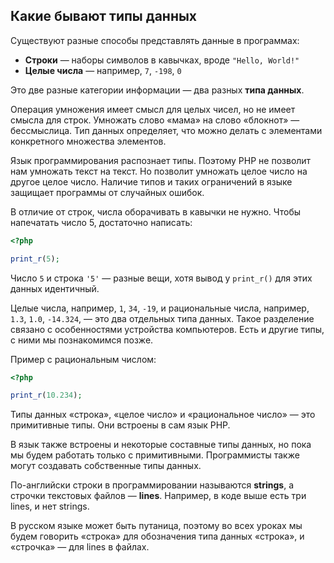 ## Какие бывают типы данных

Существуют разные способы представлять данные в программах:

* **Строки** — наборы символов в кавычках, вроде `"Hello, World!"`
* **Целые числа** — например, `7`, `-198`, `0`

Это две разные категории информации — два разных **типа данных**.

Операция умножения имеет смысл для целых чисел, но не имеет смысла для строк. Умножать слово «мама» на слово «блокнот» — бессмыслица. Тип данных определяет, что можно делать с элементами конкретного множества элементов.

Язык программирования распознает типы. Поэтому PHP не позволит нам умножать текст на текст. Но позволит умножать целое число на другое целое число. Наличие типов и таких ограничений в языке защищает программы от случайных ошибок.

В отличие от строк, числа оборачивать в кавычки не нужно. Чтобы напечатать число 5, достаточно написать:

```php
<?php

print_r(5);
```

Число `5` и строка `'5'` — разные вещи, хотя вывод у `print_r()` для этих данных идентичный.

Целые числа, например, `1`, `34`, `-19`, и рациональные числа, например, `1.3`, `1.0`, `-14.324`, — это два отдельных типа данных. Такое разделение связано с особенностями устройства компьютеров. Есть и другие типы, с ними мы познакомимся позже.

Пример с рациональным числом:

```php
<?php

print_r(10.234);
```

Типы данных «строка», «целое число» и «рациональное число» — это примитивные типы. Они встроены в сам язык PHP.

В язык также встроены и некоторые составные типы данных, но пока мы будем работать только с примитивными. Программисты также могут создавать собственные типы данных.

По-английски строки в программировании называются **strings**, а строчки текстовых файлов — **lines**. Например, в коде выше есть три lines, и нет strings.

В русском языке может быть путаница, поэтому во всех уроках мы будем говорить «строка» для обозначения типа данных «строка», и «строчка» — для lines в файлах.
